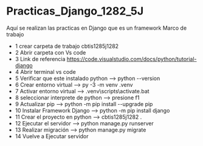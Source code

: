 # Practicas_Django_1282_5J
Aquí se realizan las practicas en Django que es un framework Marco de trabajo
- 1 crear carpeta de trabajo cbtis1285j1282
- 2 Abrir carpeta con Vs code
- 3 Link de referencia https://code.visualstudio.com/docs/python/tutorial-django
- 4 Abrir terminal vs code
- 5 Verificar que este instalado python -->  python --version
- 6 Crear entorno virtual -->  py -3 -m venv .venv
- 7 Activar entorno virtual -->  .venv\scripts\activate.bat
- 8 seleccionar interprete de python --> presione f1
- 9 Actualizar pip -->  python -m pip install --upgrade pip
- 10 Instalar Framework Django --> python -m pip install django
- 11 Crear el proyecto en python -->  cbtis1285j1282 .
- 12 Ejecutar el servidor -->  python manage.py runserver
- 13 Realizar migración -->  python manage.py migrate
- 14 Vuelve a Ejecutar servidor 
